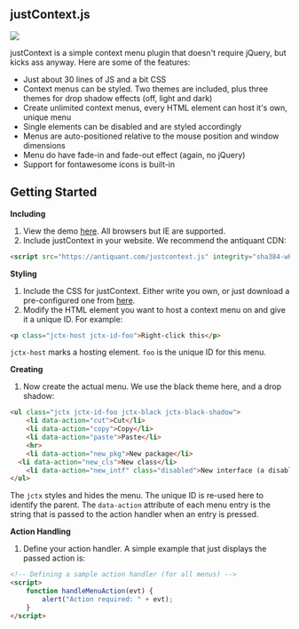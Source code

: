 ## justContext.js
![](https://raw.githubusercontent.com/minxomat/justContext.js/master/title.png)

justContext is a simple context menu plugin that doesn't require jQuery, but kicks ass anyway. Here are some of the features:

- Just about 30 lines of JS and a bit CSS
- Context menus can be styled. Two themes are included, plus three themes for drop shadow effects (off, light and dark)
- Create unlimited context menus, every HTML element can host it's own, unique menu
- Single elements can be disabled and are styled accordingly
- Menus are auto-positioned relative to the mouse position and window dimensions
- Menu do have fade-in and fade-out effect (again, no jQuery)
- Support for fontawesome icons is built-in

## Getting Started

**Including**

1. View the demo [here](http://minxomat.github.io/justContext.js). All browsers but IE are supported.
2. Include justContext in your website. We recommend the antiquant CDN:

```html
<script src="https://antiquant.com/justcontext.js" integrity="sha384-wPEZ1otfu5BsVsQqmszGcZexq+By9WUQt8zIQsJSjbTK/5JkmE9HXiSWJFxRHZmB" crossorigin="anonymous"></script>
```

**Styling**

1. Include the CSS for justContext. Either write you own, or just download a pre-configured one from [here](https://raw.githubusercontent.com/minxomat/justContext.js/gh-pages/lib/justcontext.css).
2. Modify the HTML element you want to host a context menu on and give it a unique ID. For example:

```HTML
<p class="jctx-host jctx-id-foo">Right-click this</p>
```

`jctx-host` marks a hosting element. `foo` is the unique ID for this menu.

**Creating**

1. Now create the actual menu. We use the black theme here, and a drop shadow:

```HTML
<ul class="jctx jctx-id-foo jctx-black jctx-black-shadow">
	<li data-action="cut">Cut</li>
	<li data-action="copy">Copy</li>
	<li data-action="paste">Paste</li>
	<hr>
	<li data-action="new_pkg">New package</li>
  <li data-action="new_cls">New class</li>
	<li data-action="new_intf" class="disabled">New interface (a disabled entry)</li>
</ul>
```

The `jctx` styles and hides the menu. The unique ID is re-used here to identify the parent. The `data-action` attribute of each menu entry is the string that is passed to the action handler when an entry is pressed.

**Action Handling**

1. Define your action handler. A simple example that just displays the passed action is:

```HTML
<!-- Defining a sample action handler (for all menus) -->
<script>
	function handleMenuAction(evt) {
		alert("Action required: " + evt);
	}
</script>
```
